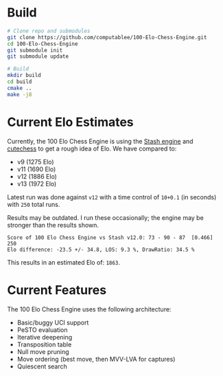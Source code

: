 # Build

```sh
# Clone repo and submodules
git clone https://github.com/computablee/100-Elo-Chess-Engine.git
cd 100-Elo-Chess-Engine
git submodule init
git submodule update

# Build
mkdir build
cd build
cmake ..
make -j8
```

# Current Elo Estimates

Currently, the 100 Elo Chess Engine is using the [Stash engine](https://gitlab.com/mhouppin/stash-bot) and [cutechess](https://cutechess.com/) to get a rough idea of Elo.
We have compared to:

- v9 (1275 Elo)
- v11 (1690 Elo)
- v12 (1886 Elo)
- v13 (1972 Elo)

Latest run was done against `v12` with a time control of `10+0.1` (in seconds) with `250` total runs.

Results may be outdated.
I run these occasionally; the engine may be stronger than the results shown.

```
Score of 100 Elo Chess Engine vs Stash v12.0: 73 - 90 - 87  [0.466] 250
Elo difference: -23.5 +/- 34.8, LOS: 9.3 %, DrawRatio: 34.5 %
```

This results in an estimated Elo of: `1863`.

# Current Features

The 100 Elo Chess Engine uses the following architecture:

- Basic/buggy UCI support
- PeSTO evaluation
- Iterative deepening
- Transposition table
- Null move pruning
- Move ordering (best move, then MVV-LVA for captures)
- Quiescent search